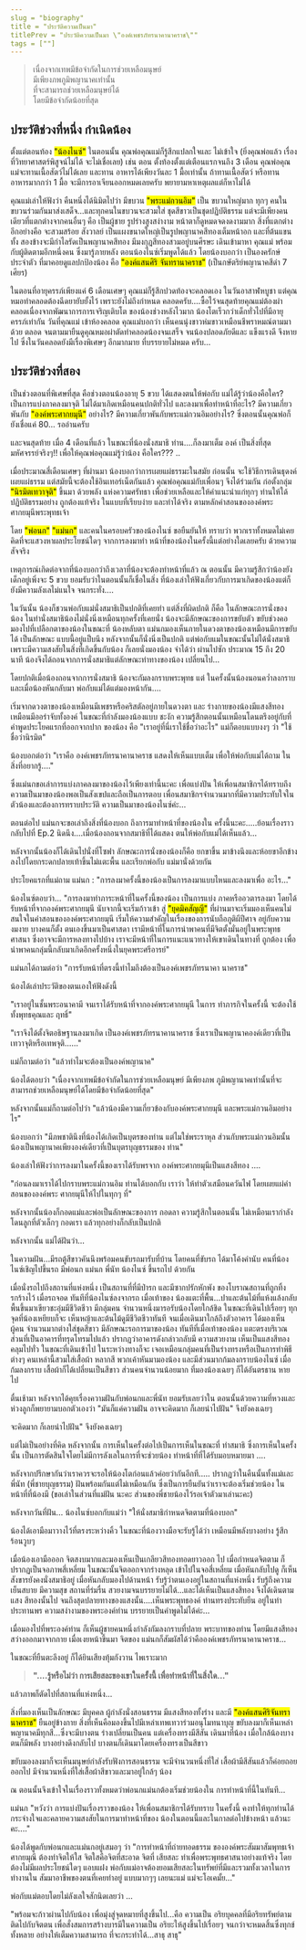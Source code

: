 ```yaml
---
slug = "biography"
title = "ประวัติความเป็นมา"
titlePrev = "ประวัติความเป็นมา \"องค์เพชรภัทรนาคานาคราช\""
tags = [""]
---
```


<blockquote>
  เนื่องจากเทพมีข้อจำกัดในการช่วยเหลือมนุษย์<br>
  มีเพียงภพภูมิพญานาคเท่านั้น<br>
  ที่จะสามารถช่วยเหลือมนุษย์ได้<br>
  โดยมีข้อจำกัดน้อยที่สุด
</blockquote>

## ประวัติช่วงที่หนึ่ง กำเนิดน้อง

ตั้งแต่ตอนท้อง <mark>"น้องไนซ์"</mark> ในตอนนั้น คุณพ่อคุณแม่ก็รู้สึกแปลกใจและ
ไม่เข้าใจ (ยิ่งคุณพ่อแล้ว เรื่องที่วิทยาศาสตร์พิสูจน์ไม่ได้ จะไม่เชื่อเลย)
เช่น ตอน ตั้งท้องตั้งแต่เตือนแรกจนถึง 3 เดือน
คุณพ่อคุณแม่จะทานเนื้อสัตว์ไม่ได้เลย และทาน อาหารได้เพียงวันละ 1
มื้อเท่านั้น ถ้าทานเนื้อสัตว์ หรือทานอาหารมากกว่า 1 มื้อ
จะมีการอาเจียนออกหมดเลยครับ พยายามหาเหตุผลแต่ก็หาไม่ได้

คุณแม่เล่าให้ฟังว่า คืนหนึ่งได้นิมิตไปว่า มีขบวน <mark>"พระแม่กวนอิม"</mark> เป็น
ขบวนใหญ่มาก ทุกๆ คนในขบวนร่วมกันมาส่งเสด็จ...และทุกคนในขบวนจะสวมใส่
ชุดสีขาวเป็นชุดปฏิบัติธรรม แต่จะมีเพียงคนเดียวที่แตกต่างจากคนอื่นๆ คือ
เป็นผู้ชาย รูปร่างสูงสง่างาม หน้าตาก็ดูหมดจดงดงามมาก
สิ่งที่แตกต่างอีกอย่างคือ จะสวมสร้อย สังวาลย์
เป็นแผงขนาดใหญ่เป็นรูปพญานาคสีทองเต็มหน้าอก และที่ต้นแขน ทั้ง
สองข้างจะมีกำไลรัดเป็นพญานาคสีทอง มีมงกุฎสีทองสวมอยู่บนศีรษะ เดินเข้ามาหา
คุณแม่ พร้อมกับผู้ติดตามอีกหนึ่งคน ซึ่งมารู้ภายหลัง
ตอนน้องไนซ์เริ่มพูดได้แล้ว โดยน้องบอกว่า เป็นองครักษ์ประจำตัว
ที่มาคอยดูแลปกป้องน้อง คือ <mark>"องค์แสนศิริ จันทรานาคราช"</mark>
(เป็นกษัตริย์พญานาคสีดำ 7 เศียร)

ในตอนที่อายุครรภ์เพียงแค่ 6 เดือนเศษๆ คุณแม่ก็รู้สึกปวดท้องจะคลอดเอง
ในวันอาสาฬหบูชา แต่คุณหมอทำคลอดต้องฉีดยายับยั้งไว้ เพราะยังไม่ถึงกำหนด
คลอดครับ....ซื้อไว้จนสุดท้ายคุณแม่ต้องผ่าคลอดเนื่องจากพัฒนาการการเจริญเติบโต
ของน้องช่วงหลังไวมาก น้องโตเร็วกว่าเด็กทั่วไปที่มีอายุครรภ์เท่ากัน
วันที่คุณแม่ เข้าห้องคลอด คุณแม่บอกว่า
เห็นคนนุ่งขาวห่มขาวเหมือนชีพราหมณ์ตามมาด้วย ตลอด
จนตามมายืนดูคุณหมอผ่าตัดทำคลอดน้องจนเสร็จ จนน้องปลอดภัยดีและ แข็งแรงดี
จึงหายไป ซึ่งในวันคลอดยังมีเรื่องพิเศษๆ อีกมากมาย ที่บรรยายไม่หมด ครับ...

<!-- <img class="block mx-auto" src="{img1}" alt="ภาพอาจารย์น้องไนซ์กำลังนั่งสมาธิในชุดสีดำแขนยาว มือซ้ายทับมือขวา ข้างหลังเป็นภาพดอกบัวบานสีชมพู บนผืนน้ำสีฟ้าสีครามเขียวมรกต"> -->

## ประวัติช่วงที่สอง

เป็นช่วงตอนที่พิเศษที่สุด คือช่วงตอนน้องอายุ 5 ขวบ ได้แสดงตนให้พ่อกับ
แม่ได้รู้ว่าน้องคือใคร? เป็นการแบ่งภาคลงมาจุติ
ไม่ได้มาเกิดเหมือนคนปกติทั่วไป และลงมาเพื่อทำหน้าที่อะไร?
มีความเกี่ยวพันกับ <mark>"องค์พระศากยมุนี"</mark> อย่างไร?
มีความเกี่ยวพันกับพระแม่กวนอิมอย่างไร? ซึ่งตอนนั้นคุณพ่อก็ยังเชื่อแค่
80... รออ่านครับ

และจนสุดท้าย เมื่อ 4 เดือนที่แล้ว ในขณะที่น้องนั่งสมาธิ ท่าน....ก็ลงมาเต็ม
องค์ เป็นสิ่งที่สุดมหัศจรรย์จริงๆ!! เพื่อให้คุณพ่อคุณแม่รู้ว่าน้อง
คือใคร??? ..

เมื่อประมาณสี่เดือนเศษๆ ที่ผ่านมา น้องบอกว่าการเผยแผ่ธรรมะในสมัย ก่อนนั้น
จะใช้วิธีการเดินธุดงค์เผยแผ่ธรรม แต่สมัยนี้จะต้องใช้อินเทอร์เน็ตกันแล้ว
คุณพ่อคุณแม่กับเพื่อนๆ จึงได้ร่วมกัน ก่อตั้งกลุ่ม <mark>"นิรมิตเทวาจุติ"</mark> ขึ้นมา
ด้วยพลัง แห่งความศรัทธา เพื่อช่วยเหลือและให้คำแนะนำแก่ทุกๆ
ท่านให้ใด้ปฏิบัติธรรมอย่าง ถูกต้องแท้จริง ในแบบที่เรียบง่าย และทำได้จริง
ตามหลักคำสอนขององค์พระ ศากยมุนีพระพุทธเจ้า

โดย <mark>"พ่อนก"</mark> <mark>"แม่นก"</mark> และคนในครอบครัวของน้องไนซ์ ขอยืนยันให้ ทราบว่า
พวกเราทั้งหมดไม่เคยคิดที่จะแสวงหาผลประโยชน์ใดๆ จากการลงมาทำ
หน้าที่ของน้องในครั้งนี้แต่อย่างใดเลยครับ ด้วยความสัจจริง

เหตุการณ์เกิดต่อจากที่น้องบอกว่าถึงเวลาที่น้องจะต้องทำหน้าที่แล้ว ณ
ตอนนั้น มีความรู้สึกว่าน้องยังเด็กอยู่เพิ่งจะ 5 ขวบ
ยอมรับว่าในตอนนั้นก็เชื่อในสิ่ง
ที่น้องเล่าให้ฟังเกี่ยวกับการมาเกิดของน้องแต่ก็ยังมีความลังเลไม่แนใจ
จนกระทั่ง....

ในวันนั้น น้องก็ชวนพ่อกับแม่นั่งสมาธิเป็นปกติที่เคยทำ แต่สิ่งที่ผิดปกติ
ก็คือ ในลักษณะการนั่งของน้อง
ในท่านั่งสมาธิน้องไม่นั่งนิ่งเหมือนทุกครั้งที่เคยนั่ง
น้องจะมีลักษณะของการขยับตัว ขยับช่วงคอ มองไปที่เปลือกตาของน้องในขณะที่
น้องหลับตา แม่นกมองเห็นภายในดวงตาของน้องเหมือนมีการขยับได้ เป็นลักษณะ
แบบนี้อยู่แป็บนึง หลังจากนั้นก็นั่งนิ่งเป็นปกติ
แต่พ่อกับแมในขณะนั้นไม่ได้นั่งสมาธิ
เพราะมีความสงสัยในสิ่งที่เกิดขึ้นกับน้อง ก็เลยนั่งมองน้อง จำได้ว่า
ผ่านไปซัก ประมาณ 15 ถึง 20 นาที
น้องจึงได้ถอนจากการนั่งสมาธิแต่ลักษณะท่าทางของน้อง เปลี่ยนไป...

โดยปกติเมื่อน้องถอนจากการนั่งสมาธิ น้องจะกัมลงกราบพระพุทธ แต่
ในครั้งนั้นน้องนอนคว่ำลงกราบ และเมื่อน้องหันกลับมา
พ่อกับแม่ได้แต่มองหน้ากัน....

เริ่มจากดวงตาของน้องเหมือนมีเพชรหรือคริสตัลอยู่ภายในดวงตา และ
ร่างกายของน้องมีแสงสีทองเหมือนมีออร่าจับทั้งองค์ ในขณะที่กำลังมองน้องแบบ
ชะงัก ความรู้สึกตอนนั้นเหมือนโดนตรึงอยู่กับที่ คำพูดประโยคแรกที่ออกจากปาก
ของน้อง คือ "เราอยู่ที่นี่เราใช้ชื่อว่าอะไร" แม่ก็ตอบแบบงงๆ ว่า
"ใช้ชื่อว่านิรมิต"

น้องบอกต่อว่า "เราคือ องค์เพชรภัทรนาคานาคราช แสดงให้เห็นแบบเต็ม
เพื่อให้พ่อกับแม่ได้ถาม ในสิ่งที่อยากรู้...."

ซึ่งแม่นกขอเล่าการแบ่งภาคลงมาของน้องไว้เพียงเท่านี้นะคะ เพื่อแบ่งปัน
ให้เพื่อนสมาชิกฯได้ทราบถึงความเป็นมาของน้องพอเป็นสังเขปและถือเป็นการตอบ
เพื่อนสมาชิกฯจำนวนมากที่มีความประทับใจในตัวน้องและต้องการทราบประวัติ
ความเป็นมาของน้องไนซ์ค่ะ...

ตอนต่อไป แม่นกจะขอเล่าถึงสิ่งที่น้องบอก ถึงการมาทำหน้าที่ของน้องใน
ครั้งนี้นะคะ.....ย้อนเรื่องราวกลับไปที่ Ep.2
นิดนึง....เมื่อน้องถอนจากสมาธิที่ได้แสดง ตนให้พ่อกับแม่ได้เห็นแล้ว...

หลังจากนั้นน้องก็ได้เดินไปนั่งที่โซฟา ลักษณะการนั่งของน้องก็คือ ยกขาขึ้น
มาข้างนึงและห้อยขาอีกข้างลงไปโดยกระดกปลายเท้าขึ้นไม่แตะพื้น และเรียกพ่อกับ
แม่มานั่งด้วยกัน

ประโยคแรกที่แม่ถาม
แม่นก : "การลงมาครั้งนี้ของน้องเป็นการลงมาแบบไหนและลงมาเพื่อ อะไร..."

น้องไนซ์ตอบว่า... "การลงมาทำภาระหน้าที่ในครั้งนี้ของน้อง เป็นการแบ่ง
ภาคหรืออวตารลงมา โดยได้รับหน้าที่จากองค์พระศากยมุนี
นับจากนี้จะเริ่มก้าวเข้า สู่ <mark>"ยุคมิคสัญญี"</mark>
ที่ผ่านมาจะเริ่มมองเห็นคนไม่สนใจในคำสอนขององค์พระศากยมุนี
เริ่มให้ความสำคัญในเรื่องของการนับถือภูติผีปีศาจ อยู่กับความงมงาย
บางคนก็ตั้ง ตนเองขึ้นมาเป็นศาสดา
เรามีหน้าที่ในการนำพาคนที่มีจิตตั้งมั่นอยู่ในพระพุทธศาสนา
ซึ่งอาจจะมีการหลงทางไปบ้าง เราจะมีหน้าที่ในการแนะแนวทางให้เขาเดินในทางที่
ถูกต้อง เพื่อนำพาคนกลุ่มนี้กลับมาเกิดอีกครั้งหนึ่งในยุคพระศรีอารย์"

แม่นกได้ถามต่อว่า "การรับหน้าที่ตรงนี้ทำไมถึงต้องเป็นองค์เพชรภัทรนาคา
นาคราช"

น้องได้เล่าประวัติของตนเองให้ฟังดังนี้

"เราอยู่ในชั้นพระอนาคามี จนเราได้รับหน้าที่จากองค์พระศากยมุนี ในการ
ทำภารกิจในครั้งนี้ จะต้องใช้ทั้งพุทธคุณและ ฤทธิ์"

"เราจึงได้ตั้งจิตอธิษฐานลงมาเกิด เป็นองค์เพชรภัทรนาคานาคราช
ซึ่งเราเป็นพญานาคองค์เดียวที่เป็นเทวาจุติหรือเทพจุติ......"

แม่ก็ถามต่อว่า "แล้วทำไมจะต้องเป็นองค์พญานาค"

น้องได้ตอบว่า "เนื่องจากเทพมีข้อจำกัดในการช่วยเหลือมนุษย์ มีเพียงภพ
ภูมิพญานาคเท่านั้นที่จะสามารถช่วยเหลือมนุษย์ได้โดยมีข้อจำกัดน้อยที่สุด"

หลังจากนั้นแม่ก็ถามต่อไปว่า "แล้วน้องมีความเกี่ยวข้องกับองค์พระศากยมุนี
และพระแม่กวนอิมอย่างไร"

น้องบอกว่า "มีภพชาตินึงที่น้องได้เกิดเป็นบุตรของท่าน แต่ไมใช่พระราหุล
ส่วนกับพระแม่กวนอิมนั้นน้องเป็นพญานาคเพียงองค์เดียวที่เป็นบุตรบุญธรรมของ
ท่าน"

น้องเล่าให้ฟังว่าการลงมาในครั้งนี้ของเราได้รับพรจาก
องค์พระศากยมุนีเป็นแสงสีทอง ....

"ก่อนลงมาเราได้ไปกราบพระแม่กวนอิม ท่านได้บอกกับ เราว่า
ให้ทำตัวเสมือนควันไฟ โดยเผยแผ่คำสอนขององค์พระ ศากยมุนีให้ไปในทุกๆ ที่"

หลังจากนั้นน้องก็กอดแม่และพ่อเป็นลักษณะของการ กอดลา ความรู้สึกในตอนนั้น
ไม่เหมือนเรากำลังโดนลูกที่ตัวเล็กๆ กอดเรา แล้วทุกอย่างก็กลับเป็นปกติ

หลังจากนั้น แม่ได้ฝันว่า...

ในความฝัน...มีรถตู้สีขาวคันนึงพร้อมคนขับรถมารับที่บ้าน โดยคนที่ขับรถ
ได้มาโค้งคำนับ คนที่น้องไนซ์เชิญไปขึ้นรถ มีพ่อนก แม่นก พี่นัท น้องไนซ์
ขึ้นรถไป ด้วยกัน

เมื่อนั่งรถไปถึงสถานที่แห่งหนึ่ง เป็นสถานที่ที่มีป่ารก และมีซากปรักหักพัง
ของโบราณสถานที่ถูกทิ้งรกร้างไว้ เมื่อรถจอด ทันทีที่น้องไนซ์ลงจากรถ
เมื่อเท้าของ
น้องแตะที่พื้น...ปาและต้นไม้ที่แห้งแล้งกลับพื้นขึ้นมาเขียวชะอุ่มมีชีวิตชีวา
มีกลุ่มคน จำนวนหนึ่งมารอรับน้องโดยใกล้ชิด ในขณะที่เดินไปเรื่อยๆ
ทุกจุดที่น้องเหยียบก็จะ เห็นหญ้าและต้นไม้ดูมีชีวิตชีวาทันที
จนเมื่อเดินมาใกล้ถึงตัวอาคาร ได้มองเห็นผู้คน จำนวนมากต่างใส่ชุดสีขาว
มีลักษณะรอการมาของน้อง ทันทีที่เมื่อเท้าของน้อง
แตะตรงบริเวณส่วนที่เป็นอาคารที่ทรุดโทรมไปแล้ว ปรากฎว่าอาคารดังกล่าวกลับมี
ความสวยงาม เห็นเป็นแสงสีทองคลุมไปทั่ว ในขณะที่เดินเข้าไป ในระหว่างทางก็จะ
เจอเหมือนกลุ่มคนที่เป็นร่างทรงหรือเป็นการทำพิธีต่างๆ
คนเหล่านี้สวมใส่เสื้อผ้า หลากสี พวกเค้าหันมามองน้อง
และมีส่วนมากก้มลงกราบน้องไนซ์ เมื่อก้มลงกราบ เสื้อผ้าก็ได้เปลี่ยนเป็นสีขาว
ส่วนคนจำนวนน้อยมาก ที่มองน้องเฉยๆ ก็ได้อันตรธาน หายไป

ตื่นเช้ามา หลังจากได้คุยเรื่องความฝันกับพ่อนกและพี่นัท ยอมรับเลยว่าใน
ตอนนั้นด้วยความที่หวงและห่วงลูกก็พยายามบอกตัวเองว่า "มันก็แค่ความฝัน
อาจจะคิดมาก ก็เลยนำไปฝัน" จึงยังคงเฉยๆ

จะคิดมาก ก็เลยนำไปฝัน" จึงยังคงเฉยๆ

แต่ไม่เป็นอย่างที่คิด หลังจากนั้น การเห็นในครั้งต่อไปเป็นการเห็นในขณะที่
ทำสมาธิ ซึ่งการเห็นในครั้งนั้น
เป็นการตัดสินใจโดยไม่มีการลังเลในการที่จะช่วยน้อง
ทำหน้าที่ที่ได้รับมอบหมายมา ....

หลังจากปรึกษากันว่าเราควรจะรอให้น้องโตก่อนแล้วค่อยว่ากันอีกที.....
ปรากฏว่าในคืนนั้นทั้งแม่และพี่นัท (พี่ชายบุญธรรม)
ฝันพร้อมกันแต่ไม่เหมือนกัน ซึ่งเป็นการยืนยันว่าเราจะต้องเริ่มช่วยน้อง
ในหน้าที่ที่น้องมี (ขอเล่าในส่วนที่แม่ฝัน นะคะ
ส่วนของพี่ชายน้องไว้รอเจ้าตัวมาเล่านะคะ)

หลังจากวันที่ฝัน...
น้องไนซ์บอกกับแม่ว่า "ให้นั่งสมาธิกำหนดจิตตามที่น้องบอก"

น้องได้เอามือมาวางไว้ที่ตรงระหว่างคิ้ว ในขณะที่น้องวางมือจะรับรู้ได้ว่า
เหมือนมีพลังบางอย่าง รู้สึกร้อนวูบๆ

เมื่อน้องเอามือออก จิตสงบมากและมองเห็นเป็นเกลียวสีทองทอดยาวออก ไป
เมื่อกำหนดจิตตาม ก็ปรากฏเป็นจอภาพสี่เหลี่ยม ในขณะนั้นจิตออกจากร่างหลุด
เข้าไปในจอสี่เหลี่ยม เมื่อหันกลับไปดู ก็เห็นสังขารยังคงนั่งสมาธิอยู่
เมื่อหันกลับมองไปด้านหน้า รับรู้ว่าตนเองอยู่ในสถานที่แห่งหนึ่ง
รับรู้ถึงความเย็นสบาย มีความสุข สถานที่ร่มรื่น
สวยงามจนบรรยายไม่ได้...และได้เห็นเป็นแสงสีทอง จึงได้เดินตามแสง สีทองนั้นไป
จนถึงสุดปลายทางของแสงนั้น....เห็นพระพุทธองค์ ท่านทรงประทับยืน
อยู่ในท่าประทานพร ความสง่างามของพระองค์ท่าน บรรยายเป็นคำพูดไม่ได้ค่ะ...

เมื่อมองไปที่พระองค์ท่าน ก็เห็นผู้ชายคนหนึ่งกำลังกัมลงกราบที่ปลาย
พระบาทของท่าน โดยมีแสงสีทองสว่างออกมาจากกาย เมื่อเงยหน้าขึ้นมา จิตของ
แม่นกก็สัมผัสได้ว่าคือองค์เพชรภัทรนาคานาคราช...

ในขณะที่ยืนตะลึงอยู่ ก็ได้ยินเสียงทุ้มกังวาน ไพเราะมาก

<blockquote><strong>
"....รู้หรือไม่ว่า การเสียสละของเขาในครั้งนี้
เพื่อทำหน้าที่ในสิ่งใด..."
</strong></blockquote>

แล้วภาพก็ตัดไปที่สถานที่แห่งหนึ่ง...

สิ่งที่มองเห็นเป็นลักษณะ มีบุคคล ผู้กำลังนั่งสอนธรรม มีแสงสีทองทั้งร่าง
และมี <mark>"องค์แสนศิริจันทรานาคราช"</mark> ยืนอยู่ข้างกาย
สิ่งที่เห็นคือมองขึ้นไปมีเหล่าเทพเทวาร่วมอนุโมทนาบุญ
ขยับลงมาก็เห็นเหล่าพญานาคมีทุกสี...ซึ่งจะมีบางตน ร่างเปลี่ยนเป็นคน
แต่เครื่องทรงมีสีสัน เดินมาที่น้อง เมื่อใกล้น้องบางตนก็มีพลัง
บางอย่างดึงกลับไป บางตนก็เดินมาโดยเครื่องทรงเป็นสีขาว

ขยับมองลงมาก็จะเห็นมนุษย์กำลังรับฟังการสอนธรรม จะมีจำนวนหนึ่งที่ใส่
เสื้อผ้ามีสีสันแล้วก็ค่อยถอยออกไป
มีจำนวนหนึ่งที่ใส่เสื้อผ้าสีขาวและมาอยู่ใกล้ๆ น้อง

ณ ตอนนั้นจึงเข้าใจในเรื่องราวทั้งหมดว่าพ่อนกแม่นกต้องเริ่มช่วยน้องใน
การทำหน้าที่นี้ในทันที...

แม่นก "หวังว่า การแบ่งปันเรื่องราวของน้อง ให้เพื่อนสมาชิกฯได้รับทราบ
ในครั้งนี้ คงทำให้ทุกท่านได้กระจ่างใจและคลายความสงสัยในการมาทำหน้าที่ของ
น้องในตอนนี้และในกาลต่อไปข้างหน้า แล้วนะคะ...."

น้องได้พูดกับพ่อนกและแม่นกอยู่เสมอๆ ว่า "การทำหน้าที่ถ่ายทอดธรรม
ขององค์พระสัมมาสัมพุทธเจ้าศากยมุณี ต้องทำจิตให้ใส จิตใสคือจิตที่สะอาด
จิตที่ เสียสละ ทำเพื่อพระพุทธศาสนาอย่างแท้จริง โดยต้องไม่มีผลประโยชน์ใดๆ
แอบแฝง พ่อกับแม่อาจต้องยอมเสียสละในทรัพย์ที่มีและรวมทั้งเวลาในการทำงานใน
สัมมาอาชีพของตนที่เคยทำอยู่ แบบมากๆๆ เลยนะแม่ แม่จะโอเคมั้ย..."

พ่อกับแม่ตอบโดยไม่ลังเลใจสักนิดเลยว่า ...

"พร้อมจะก้าวผ่านไปกับน้อง เพื่อมุ่งสู่จุดหมายที่สูงขึ้นไป...คือ ความเป็น
อริยบุคคลที่มีอริยทรัพย์ตามติดไปกับจิตตน
เพื่อสั่งสมการสร้างบารมีในความเป็น อริยะให้สูงขึ้นไปเรื่อยๆ
จนกว่าจะหมดสิ้นซึ่งทุกข์ทั้งหลาย อย่างให้เต็มความสามารถ
ที่จะกระทำได้...สาธุ สาธุ"
